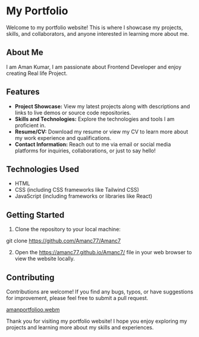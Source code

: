 # My Portfolio

Welcome to my portfolio website! This is where I showcase my projects, skills, and  collaborators, and anyone interested in learning more about me.

## About Me

I am Aman Kumar,  I am passionate about Frontend Developer and enjoy creating Real life Project.

## Features

- **Project Showcase:** View my latest projects along with descriptions and links to live demos or source code repositories.
- **Skills and Technologies:** Explore the technologies and tools I am proficient in.
- **Resume/CV:** Download my resume or view my CV to learn more about my work experience and qualifications.
- **Contact Information:** Reach out to me via email or social media platforms for inquiries, collaborations, or just to say hello!

## Technologies Used

- HTML
- CSS (including CSS frameworks like Tailwind CSS)
- JavaScript (including frameworks or libraries like React)


## Getting Started

1. Clone the repository to your local machine:

git clone https://github.com/Amanc77/Amanc7




2. Open the https://amanc77.github.io/Amanc7/ file in your web browser to view the website locally.

## Contributing

Contributions are welcome! If you find any bugs, typos, or have suggestions for improvement, please feel free to submit a pull request.

[amanportfolioo.webm](https://github.com/Amanc77/Amanc7/assets/148977902/858d073f-71af-48ec-957a-c5fae36dd0f0)


Thank you for visiting my portfolio website! I hope you enjoy exploring my projects and learning more about my skills and experiences.
